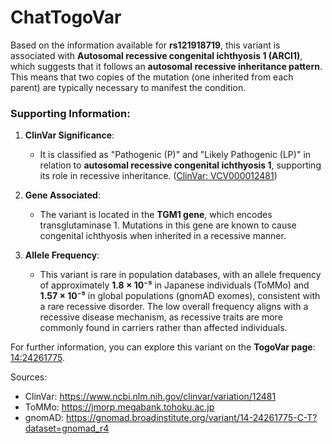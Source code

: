 # ChatTogoVar

Based on the information available for **rs121918719**, this variant is associated with **Autosomal recessive congenital ichthyosis 1 (ARCI1)**, which suggests that it follows an **autosomal recessive inheritance pattern**. This means that two copies of the mutation (one inherited from each parent) are typically necessary to manifest the condition.

### Supporting Information:
1. **ClinVar Significance**:
   - It is classified as "Pathogenic (P)" and "Likely Pathogenic (LP)" in relation to **autosomal recessive congenital ichthyosis 1**, supporting its role in recessive inheritance. ([ClinVar: VCV000012481](https://www.ncbi.nlm.nih.gov/clinvar/variation/12481))

2. **Gene Associated**:
   - The variant is located in the **TGM1 gene**, which encodes transglutaminase 1. Mutations in this gene are known to cause congenital ichthyosis when inherited in a recessive manner.

3. **Allele Frequency**:
   - This variant is rare in population databases, with an allele frequency of approximately **1.8 × 10⁻⁵** in Japanese individuals (ToMMo) and **1.57 × 10⁻⁵** in global populations (gnomAD exomes), consistent with a rare recessive disorder. The low overall frequency aligns with a recessive disease mechanism, as recessive traits are more commonly found in carriers rather than affected individuals.

For further information, you can explore this variant on the **TogoVar page**: [14:24261775](https://jmorp.megabank.tohoku.ac.jp/search?query=14%3A24261775). 

Sources:  
- ClinVar: https://www.ncbi.nlm.nih.gov/clinvar/variation/12481  
- ToMMo: https://jmorp.megabank.tohoku.ac.jp  
- gnomAD: https://gnomad.broadinstitute.org/variant/14-24261775-C-T?dataset=gnomad_r4